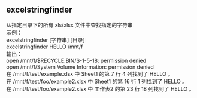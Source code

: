 ## excelstringfinder

从指定目录下的所有 xls/xlsx 文件中查找指定的字符串  
示例：  
    excelstringfinder [字符串] [目录]  
    excelstringfinder HELLO /mnt/f  
输出：  
    open /mnt/f/$RECYCLE.BIN/S-1-5-18: permission denied  
    open /mnt/f/System Volume Information: permission denied  
    在 /mnt/f/test/example.xlsx 中 Sheet1 的第 7 行 4 列找到了 HELLO 。  
    在 /mnt/f/test/foo/example2.xlsx 中 Sheet1 的第 16 行 1 列找到了 HELLO 。  
    在 /mnt/f/test/foo/example2.xlsx 中 工作表2 的第 23 行 18 列找到了 HELLO 。  
